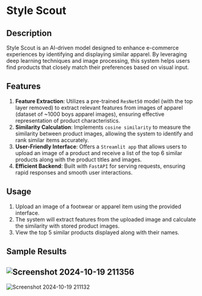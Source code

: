 # Style Scout

## Description
Style Scout is an AI-driven model designed to enhance e-commerce experiences by identifying and displaying similar apparel. By leveraging deep learning techniques and image processing, this system helps users find products that closely match their preferences based on visual input.

## Features
1. **Feature Extraction**: Utilizes a pre-trained `ResNet50` model (with the top layer removed) to extract relevant features from images of apparel (dataset of ~1000 boys apparel images), ensuring effective representation of product characteristics.
2. **Similarity Calculation**: Implements `cosine similarity` to measure the similarity between product images, allowing the system to identify and rank similar items accurately.
3. **User-Friendly Interface**: Offers a `Streamlit app` that allows users to upload an image of a product and receive a list of the top 6 similar products along with the product titles and images.
4. **Efficient Backend**: Built with `FastAPI` for serving requests, ensuring rapid responses and smooth user interactions.

## Usage
1. Upload an image of a footwear or apparel item using the provided interface.
2. The system will extract features from the uploaded image and calculate the similarity with stored product images.
3. View the top 5 similar products displayed along with their names.

## Sample Results
![Screenshot 2024-10-19 211356](https://github.com/user-attachments/assets/9e4577eb-5a1f-461a-99f0-4e8e9dccc2c2)
----
![Screenshot 2024-10-19 211132](https://github.com/user-attachments/assets/6e73b9c5-11a8-4ff7-b647-4db9a89c9e5f)
